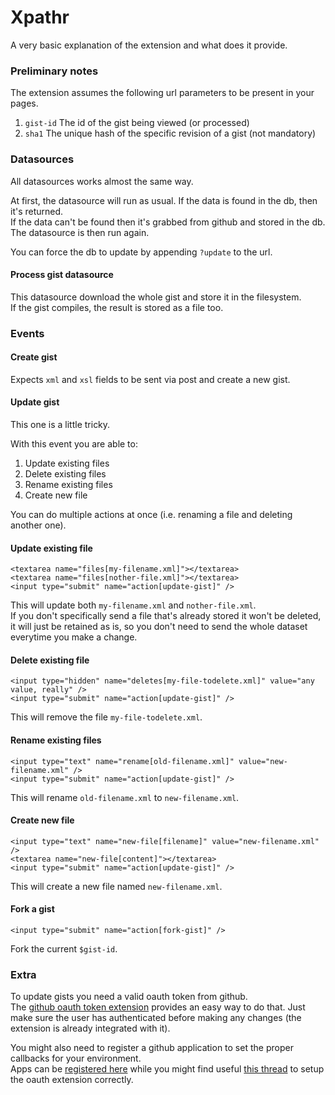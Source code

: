 

# Xpathr

A very basic explanation of the extension and what does it provide.

### Preliminary notes
The extension assumes the following url parameters to be present in your pages.

1. `gist-id` The id of the gist being viewed (or processed)
2. `sha1` The unique hash of the specific revision of a gist (not mandatory)


### Datasources
All datasources works almost the same way.

At first, the datasource will run as usual. If the data is found in the db, then it's returned.  
If the data can't be found then it's grabbed from github and stored in the db. The datasource is then run again.

You can force the db to update by appending `?update` to the url.


#### Process gist datasource
This datasource download the whole gist and store it in the filesystem.  
If the gist compiles, the result is stored as a file too.


### Events


#### Create gist
Expects `xml` and `xsl` fields to be sent via post and create a new gist.

#### Update gist
This one is a little tricky.

With this event you are able to:

1. Update existing files
2. Delete existing files
3. Rename existing files
4. Create new file

You can do multiple actions at once (i.e. renaming a file and deleting another one).

#### Update existing file

	<textarea name="files[my-filename.xml]"></textarea>
	<textarea name="files[nother-file.xml]"></textarea>
	<input type="submit" name="action[update-gist]" />

This will update both `my-filename.xml` and `nother-file.xml`.  
If you don't specifically send a file that's already stored it won't be 
deleted, it will just be retained as is, so you don't need to send the 
whole dataset everytime you make a change.


#### Delete existing file

	<input type="hidden" name="deletes[my-file-todelete.xml]" value="any value, really" />
	<input type="submit" name="action[update-gist]" />

This will remove the file `my-file-todelete.xml`.


#### Rename existing files

	<input type="text" name="rename[old-filename.xml]" value="new-filename.xml" />
	<input type="submit" name="action[update-gist]" />

This will rename `old-filename.xml` to `new-filename.xml`.


#### Create new file

	<input type="text" name="new-file[filename]" value="new-filename.xml" />
	<textarea name="new-file[content]"></textarea>
	<input type="submit" name="action[update-gist]" />

This will create a new file named `new-filename.xml`.




#### Fork a gist

	<input type="submit" name="action[fork-gist]" />

Fork the current `$gist-id`.




### Extra

To update gists you need a valid oauth token from github.  
The [github oauth token extension](https://github.com/symphony-dev/GitHubOAuth) provides 
an easy way to do that.
Just make sure the user has authenticated before making any changes (the extension is already integrated with it).

You might also need to register a github application to set the proper callbacks for your environment.  
Apps can be [registered here](https://github.com/account/applications) while you might find 
useful [this thread](http://symphony-cms.com/discuss/thread/78058/1/#position-9) to 
setup the oauth extension correctly.

